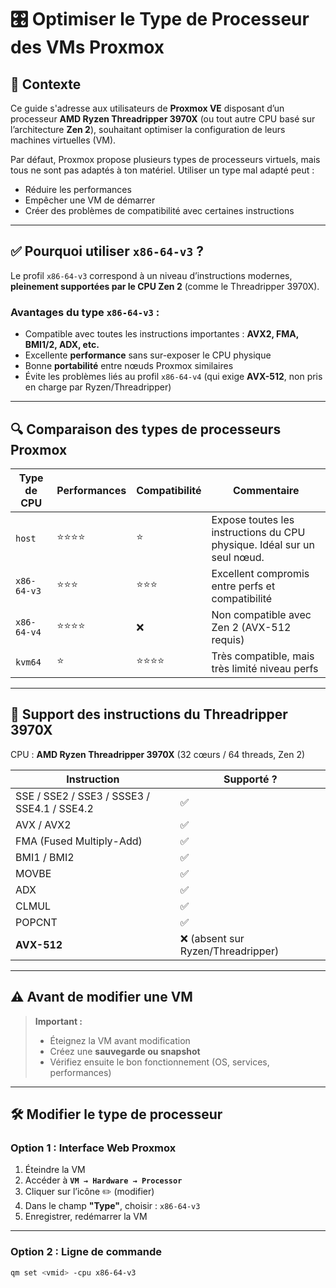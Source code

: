# 🎛️ Optimiser le Type de Processeur des VMs Proxmox

## 🧠 Contexte

Ce guide s'adresse aux utilisateurs de **Proxmox VE** disposant d’un processeur **AMD Ryzen Threadripper 3970X** (ou tout autre CPU basé sur l’architecture **Zen 2**), souhaitant optimiser la configuration de leurs machines virtuelles (VM).

Par défaut, Proxmox propose plusieurs types de processeurs virtuels, mais tous ne sont pas adaptés à ton matériel. Utiliser un type mal adapté peut :

- Réduire les performances
- Empêcher une VM de démarrer
- Créer des problèmes de compatibilité avec certaines instructions

---

## ✅ Pourquoi utiliser `x86-64-v3` ?

Le profil `x86-64-v3` correspond à un niveau d’instructions modernes, **pleinement supportées par le CPU Zen 2** (comme le Threadripper 3970X).

### Avantages du type `x86-64-v3` :

- Compatible avec toutes les instructions importantes : **AVX2, FMA, BMI1/2, ADX, etc.**
- Excellente **performance** sans sur-exposer le CPU physique
- Bonne **portabilité** entre nœuds Proxmox similaires
- Évite les problèmes liés au profil `x86-64-v4` (qui exige **AVX-512**, non pris en charge par Ryzen/Threadripper)

---

## 🔍 Comparaison des types de processeurs Proxmox

| Type de CPU | Performances | Compatibilité | Commentaire |
|-------------|--------------|----------------|-------------|
| `host` | ⭐⭐⭐⭐ | ⭐ | Expose toutes les instructions du CPU physique. Idéal sur un seul nœud. |
| `x86-64-v3` | ⭐⭐⭐ | ⭐⭐⭐ | Excellent compromis entre perfs et compatibilité |
| `x86-64-v4` | ⭐⭐⭐⭐ | ❌ | Non compatible avec Zen 2 (AVX-512 requis) |
| `kvm64` | ⭐ | ⭐⭐⭐⭐ | Très compatible, mais très limité niveau perfs |

---

## 🧪 Support des instructions du Threadripper 3970X

CPU : **AMD Ryzen Threadripper 3970X** (32 cœurs / 64 threads, Zen 2)

| Instruction | Supporté ? |
|-------------|------------|
| SSE / SSE2 / SSE3 / SSSE3 / SSE4.1 / SSE4.2 | ✅ |
| AVX / AVX2 | ✅ |
| FMA (Fused Multiply-Add) | ✅ |
| BMI1 / BMI2 | ✅ |
| MOVBE | ✅ |
| ADX | ✅ |
| CLMUL | ✅ |
| POPCNT | ✅ |
| **AVX-512** | ❌ (absent sur Ryzen/Threadripper) |

---

## ⚠️ Avant de modifier une VM

> **Important :**
>
> - Éteignez la VM avant modification
> - Créez une **sauvegarde ou snapshot**
> - Vérifiez ensuite le bon fonctionnement (OS, services, performances)

---

## 🛠️ Modifier le type de processeur

### Option 1 : Interface Web Proxmox

1. Éteindre la VM
2. Accéder à **`VM → Hardware → Processor`**
3. Cliquer sur l’icône ✏️ (modifier)
4. Dans le champ **"Type"**, choisir : `x86-64-v3`
5. Enregistrer, redémarrer la VM

---

### Option 2 : Ligne de commande

```bash
qm set <vmid> -cpu x86-64-v3
